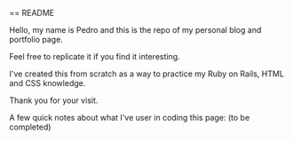 == README

Hello, my name is Pedro and this is the repo of my personal blog and portfolio page.

Feel free to replicate it if you find it interesting.

I've created this from scratch as a way to practice my Ruby on Rails, HTML and CSS knowledge.

Thank you for your visit.


A few quick notes about what I've user in coding this page:
(to be completed)
